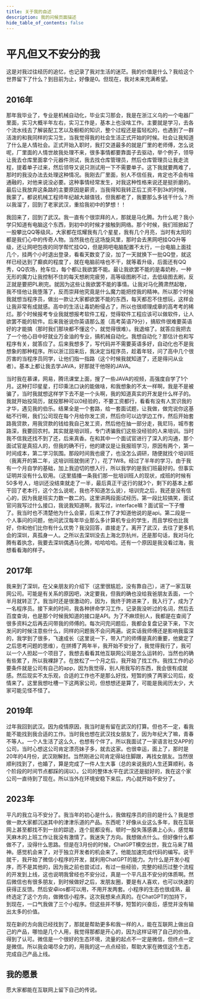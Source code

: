 ```yaml
---
title: 关于我的自述
description: 我的问候页面描述
hide_table_of_contents: false
---
```


# 平凡但又不安分的我

这是对我过往经历的追忆，也记录了我对生活的迷茫。我的价值是什么？我给这个世界留下了什么？到目前为止，好像是0。但现在，我对未来充满希望。

## 2016年

那年我毕业了，专业是机械自动化，毕业实习那会，我是在浙江义乌的一个电器厂里面，实习大概半年左右，实习工作是，基本上也没啥工作。主要就是学习，去各个流水线去了解装配工艺以及橱柜的知识，整个过程还是蛮轻松的，也遇到了一群活泼的和我同样的实习生，当我觉得我的社会生活正式开始的时候。社会让我知道了什么是人情社会。正式开始入职时，我打交道最多的就是厂里的老师傅，怎么说呢，厂里面的人情世故我处理不来，很多事情都要靠面子去驱动，举个例子，领导让我去仓库里面拿个元器件测试，我去找仓库管理员，然后仓库管理员让我走流程，提着单子过来，然后领导又说只测试用一下不需要单子。这下我就要两难了，那时的我没办法去处理这种情况。我刚去厂里面，别人不信任我，肯定也不会有啥通融的，对他来说没必要。这种事情经常发生，对我这种性格来说还是挺折磨的。最后让我放弃这条路的主要原因是薪资，当我得知我转正后工资不到3k的时候，我蒙了。都说机械工程师年纪越大越值钱，但我都老了，我要那么多钱干什么？所以我溜了，回到了老家武汉，重拾我初中的梦想！！

我回来了，回到了武汉。我一直有个很崇拜的人，那就是马化腾。为什么呢？我小学只知道有电脑这个东西，到初中的时候才接触到网络。那个时候，我们班掀起了一股攀比QQ等级风，大家都在炫耀我有几个星星，我有几个月亮，当时有太阳的都是我们心中的传奇人物。当然我也在这场旋风里，那时会去黑网吧挂QQ升等级，还让网吧包夜的同学帮忙挂QQ，但是网吧电脑配置不太行，一台电脑上面挂几个，挂两个小时退出登录，看看天数变了没，加了一天就换下一批QQ登，就这样已经达到了癫疯的程度了，就在电脑前啥也不干，就等着升级，后面还有QQ秀，QQ农场，抢车位，每个都让我欲罢不能。最让我欲罢不能的是毒奶粉，一种无形的魔力让我控制不住的每天想刷完疲劳，高等级图刷不过，去低级图去刷，反正就是要把PL刷完。就因为这些让我欲罢不能的事情。让我对马化腾肃然起敬，我不怪他让我堕落了，反而崇拜他究竟是什么魔力能把控我的精神。所以那个时候我就想当程序员，做出一款让大家都欲罢不能的东西，每天都忍不住想玩，这样会让我非常有成就感。高中的生活让毒奶粉侵占了，所以也很顺理成章的高考考的稀烂。那个时候报考专业我就想报考软件工程，觉得软件工程应该可以做软件，让人欲罢不能的软件。后来我爸说你英语那么差（高考英语79分），搞软件很难要英语好的才能搞（那时我们那块都不懂这个，就觉得很难）。我退缩了。就答应我把去了一个他心目中好就业万金油的专业，搞机械自动化。我想自动化？那估计也和写程序有关，就答应了。后来我想多了，写代码并不需要英语多好，自动化也不是我想象的那种程序。所以浙江回来后，我决定当程序员，趁着年轻，问了高中几个很厉害的当程序员同学，让他们指一指路（这个时候我就知道了，还是得问从业者）。基本上都让我去学JAVA，好那就干他呀的JAVA。

当时我在慕课，网易，腾讯课堂上面，搜了一些JAVA的视频，高强度自学了1个月。这种打印星星，打印乘法口诀的能做啥，和我想象的不太一样啊，我是不是被骗了，当时我就想这样学下去不是一个头啊，我的知道真实的开发是什么样子的。我就开始投简历，就投那种可以0经验的，不要工资都行，看看有没有人赏识我的才华，遇见我的伯乐。结果全是一个套路，给一套面试题，让我做，做完说你这基础不行啊，我们公司现在每个月给你发工资，然后你可以边学边工作，然后开始套路我贷款，用我贷款的钱给我自己发工资，然后他在抽一部分走，我尼玛，城市套路深，我要回农村。其实就是培训班，专门诱骗我们这些没经验的人来培训。当时我不信我还找不到了还，后来真香。在和其中一个面试官进行了深入的沟通，那个面试官是真招人的，但我的确不行，他的建议是让我报班学习，原因有两个，第一时间成本，第二学习氛围。那段时间我也疲了，也没怎么调研，随便就找个培训班（我离开的第二年，这培训班就倒闭了），花了1W8。经过了半年的学习，由于我有一个月自学的基础，加上我迫切的想入行，所以我学的是我们班最好的。但事实证明并没有什么软用。（这里插播一条我们那一批培训班人的现状，成班的时候有50多号人，培训还没结束就走了一半，最后真正干这行的就3个，剩下的基本上都干回了老本行，这个怎么说呢，我也不知道怎么说），培训完之后，我还是没有信心的，因为我是班实力数一数二的。这里讲两段面试经历。第一段比较搞笑，面试官问我写过什么接口，我说我知道啊，我写过，interface嘛？面试官一下子懵了。我当时也不清楚他为什么会蒙，后来工作了才知道他说的是api。第二段是一个人事问的问题，他问武汉每年毕业那么多计算机专业的学生，而且学校也比我好，你和他们比你有什么优势？我没回答，直接走了。离开了武汉，去往了更多机会的深圳，真孤身一人。之所以去深圳没去上海北京杭州，还是那句话，我对马化腾有着执念，我要去深圳偶遇马化腾，哈哈哈哈。还有一个原因是我没看过海，我想看看海的样子。

## 2017年

我来到了深圳，在父亲朋友的介绍下（这里很尴尬，没有靠自己），进了一家互联网公司。可能是有关系的原因吧，决定要我，但我的确也没给我爸朋友丢面，一个半月就转正了。我当时还是很激动的，因为，我终于跨进来了，我入行了，成为了一名程序员。接下来的时间，我各种拼命学习工作，记录我没听过的名词，然后去百度查询，也是那个时候我知道的接口是API。为了不麻烦别人，我都是在查阅了很多资料之后再去问带我的师傅的。每次问完问题后，我都会复盘记录下来，下次发问的时候注意些什么，同样的问题我不会问两遍。说实话我师傅还是影响我蛮深的，我学到了很多，飞速成长（这里说一下，带入门的师傅是真的重要，他奠定了之后思考问题的思维），在拼搏了两年半，我开始不安分了，我觉得我行了，我可以一个人担起一个项目了，我想去看看其他互联网公司是怎么运转的，当然也的确有些累了，所以我裸辞了。在放松了一个月之后，我开始了找工作。我找工作的必要条件就是公司有自己的app，因为我觉得，别人用我写的东西，我会很有成就感。然后现实不太乐观，合适的工作也不是那么好找，短暂的换了两家公司后，疫情来了。这里我想吐槽一下这两家公司，但想想还是算了，可能是我阅历太少，大家可能见怪不怪了。

## 2019年

过年我回到武汉。因为疫情原因，我当时是有留在武汉的打算。但也不一定，看我能不能找到我合适的工作。当时我也想在武汉找女朋友了，因为年纪大了嘛，青春不等人。一个人生活了这么久，也想有个伴了。所以我面试了一家语言社交APP的公司，当时心想这公司肯定漂亮妹子多，就去这家。也很幸运，面上了，那时是20年的4月份，武汉刚解封。当然刚进公司肯定得站住脚跟，再找女朋友。当然很顺利找到了，也婚了，算是完成了一件人生大事（总的来说我的人生还算顺利，各个阶段的时间节点都踩的阔以）。公司的整体水平在武汉还是挺好的，我在这个家公司一直待到了现在。所以当外在环境安稳下来后，内心就开始不安分了。

## 2023年

平凡的我立马不安分了。我当年的初心是什么，我做程序员的目的是什么？我是想做一款大家都沉迷其中的津津乐道的产品。东西呢？好像从业这么多年，我在互联网上甚至都找不到一丝的踪迹，连个屁都没有。顿时一股失落感袭上心头，感觉每天麻木的上班工作让我没有激情了。我迷失了方向。我想做点什么。但好像什么都做不了，没得什么思路。但是在3月份的时候，ChatGPT横空出世，我立马来了精神。感觉机会来了，对于独立开发者的机会来了。他能加速完成代码的编写。说干就干，我开始了微信小程序的开发，就利用ChatGPT的能力。为什么是开发小程序，而不是其他的，因为我之前也尝试过，有过一些经验，完整的经历过整个流程的开发到上线，这也说明我曾经也不安分过，真是一个平凡且不安分的体质啊。然后微信也有很多朋友，到时候做好之后，发朋友圈，要是有人喜欢，也可以快速的获得正反馈。然后安卓ios都可以用，不用开发两套。小程序的生态也很成熟，最终选定了这个方向，做微信小程序。这次我想来点真的。在ChatGPT的加持下，到现在，一口气我做了三个小程序。但这些并不够，短暂的兴奋后，感觉并没有输出太多的价值。

现在新的方向我已经找到了，那就是帮助更多和我一样的人，能在互联网上做出自己的产品，哪怕是几个人用，我觉得那都是开心的，因为这样证明了自己的价值，得到了认可。微信是一个很好的生态环境，流量的起点不一定是微信，但终点一定是微信。所以我会竭尽全力的，用我的这一点点经验，帮助大家在微信这个生态，完成自己产品上线。


## 我的愿景

愿大家都能在互联网上留下自己的传说。
